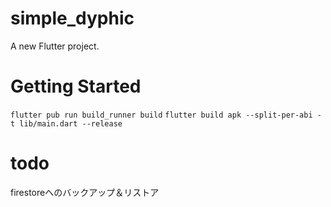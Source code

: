 # simple_dyphic
A new Flutter project.

# Getting Started
`flutter pub run build_runner build`
`flutter build apk --split-per-abi -t lib/main.dart --release`

# todo
firestoreへのバックアップ＆リストア